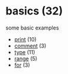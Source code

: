 # basics (32)
some basic examples

+ [print](print/README.md) (10)
+ [comment](comment/README.md) (3)
+ [type](type/README.md) (11)
+ [range](range/README.md) (5)
+ [for](for/README.md) (3)
